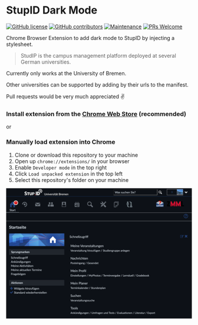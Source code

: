 # StupID Dark Mode

[![GitHub license](https://img.shields.io/github/license/Naereen/StrapDown.js.svg)](https://github.com/JoHoop/studip-dark-mode/blob/master/LICENSE)
[![GitHub contributors](https://img.shields.io/github/contributors/JoHoop/studip-dark-mode.svg)](https://github.com/JoHoop/studip-dark-mode/graphs/contributors/)
[![Maintenance](https://img.shields.io/badge/Maintained%3F-yes-green.svg)](https://github.com/JoHoop/studip-dark-mode/graphs/commit-activity)
[![PRs Welcome](https://img.shields.io/badge/PRs-welcome-brightgreen.svg?style=flat)](http://makeapullrequest.com)

Chrome Browser Extension to add dark mode to StupID by injecting a stylesheet.

> StudIP is the campus management platform deployed at several German universities.

Currently only works at the University of Bremen.

Other universities can be supported by adding by their urls to the manifest.

Pull requests would be very much appreciated ✌️

### Install extension from the [Chrome Web Store](https://chrome.google.com/webstore/detail/studip-dark-mode/fagenjpogifjohbjmdlomhkpbipkmeel) (recommended)

or

### Manually load extension into Chrome

1. Clone or download this repository to your machine
2. Open up `chrome://extensions/` in your browser
3. Enable `Developer mode` in the top right
4. Click `Load unpacked extension` in the top left
5. Select this repository's folder on your machine

![Screenshot](/assets/demo.png)

